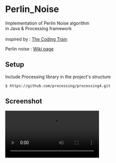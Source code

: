 # Perlin_Noise
Implementation of Perlin Noise algorithm\
in Java & Processing framework\
\
inspired by : [The Coding Train](https://youtu.be/IKB1hWWedMk)

Perlin noise : [Wiki page](https://en.wikipedia.org/wiki/Perlin_noise)  

## Setup
Include Processing library in the project's structure
```
$ https://github.com/processing/processing4.git
```
## Screenshot
![](https://user-images.githubusercontent.com/63146477/111522847-560aea00-8763-11eb-82b3-70af78343108.mp4)

